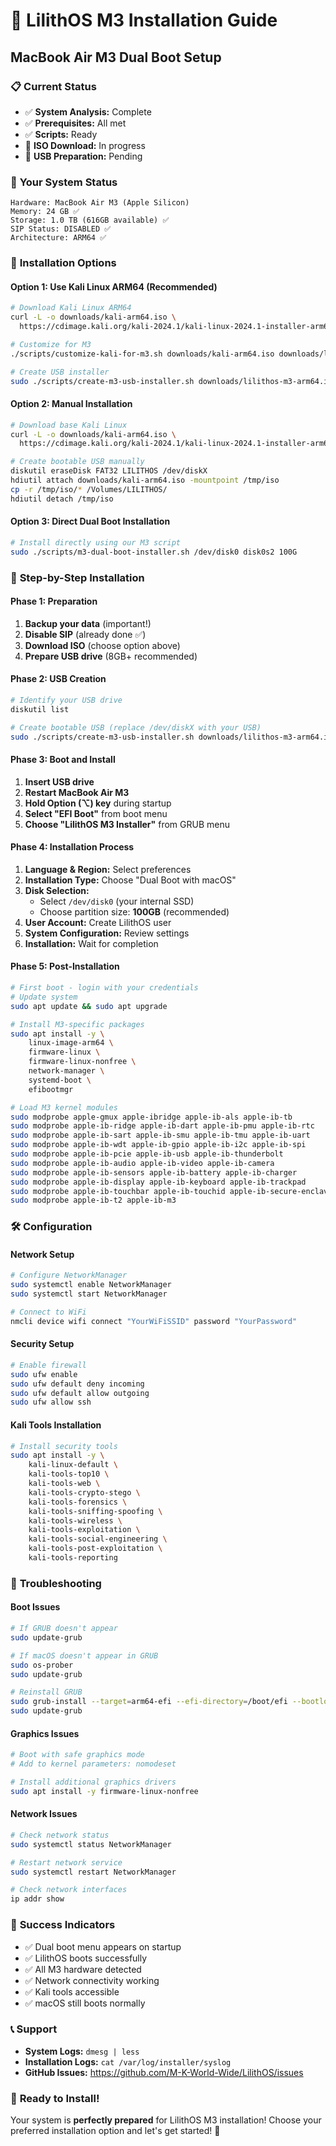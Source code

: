 # 🚀 LilithOS M3 Installation Guide
## MacBook Air M3 Dual Boot Setup

### 📋 **Current Status**
- ✅ **System Analysis:** Complete
- ✅ **Prerequisites:** All met
- ✅ **Scripts:** Ready
- 🔄 **ISO Download:** In progress
- 🔄 **USB Preparation:** Pending

### 🍎 **Your System Status**
```
Hardware: MacBook Air M3 (Apple Silicon)
Memory: 24 GB ✅
Storage: 1.0 TB (616GB available) ✅
SIP Status: DISABLED ✅
Architecture: ARM64 ✅
```

### 🎯 **Installation Options**

#### **Option 1: Use Kali Linux ARM64 (Recommended)**
```bash
# Download Kali Linux ARM64
curl -L -o downloads/kali-arm64.iso \
  https://cdimage.kali.org/kali-2024.1/kali-linux-2024.1-installer-arm64.iso

# Customize for M3
./scripts/customize-kali-for-m3.sh downloads/kali-arm64.iso downloads/lilithos-m3-arm64.iso

# Create USB installer
sudo ./scripts/create-m3-usb-installer.sh downloads/lilithos-m3-arm64.iso /dev/diskX
```

#### **Option 2: Manual Installation**
```bash
# Download base Kali Linux
curl -L -o downloads/kali-arm64.iso \
  https://cdimage.kali.org/kali-2024.1/kali-linux-2024.1-installer-arm64.iso

# Create bootable USB manually
diskutil eraseDisk FAT32 LILITHOS /dev/diskX
hdiutil attach downloads/kali-arm64.iso -mountpoint /tmp/iso
cp -r /tmp/iso/* /Volumes/LILITHOS/
hdiutil detach /tmp/iso
```

#### **Option 3: Direct Dual Boot Installation**
```bash
# Install directly using our M3 script
sudo ./scripts/m3-dual-boot-installer.sh /dev/disk0 disk0s2 100G
```

### 🔧 **Step-by-Step Installation**

#### **Phase 1: Preparation**
1. **Backup your data** (important!)
2. **Disable SIP** (already done ✅)
3. **Download ISO** (choose option above)
4. **Prepare USB drive** (8GB+ recommended)

#### **Phase 2: USB Creation**
```bash
# Identify your USB drive
diskutil list

# Create bootable USB (replace /dev/diskX with your USB)
sudo ./scripts/create-m3-usb-installer.sh downloads/lilithos-m3-arm64.iso /dev/diskX
```

#### **Phase 3: Boot and Install**
1. **Insert USB drive**
2. **Restart MacBook Air M3**
3. **Hold Option (⌥) key** during startup
4. **Select "EFI Boot"** from boot menu
5. **Choose "LilithOS M3 Installer"** from GRUB menu

#### **Phase 4: Installation Process**
1. **Language & Region:** Select preferences
2. **Installation Type:** Choose "Dual Boot with macOS"
3. **Disk Selection:** 
   - Select `/dev/disk0` (your internal SSD)
   - Choose partition size: **100GB** (recommended)
4. **User Account:** Create LilithOS user
5. **System Configuration:** Review settings
6. **Installation:** Wait for completion

#### **Phase 5: Post-Installation**
```bash
# First boot - login with your credentials
# Update system
sudo apt update && sudo apt upgrade

# Install M3-specific packages
sudo apt install -y \
    linux-image-arm64 \
    firmware-linux \
    firmware-linux-nonfree \
    network-manager \
    systemd-boot \
    efibootmgr

# Load M3 kernel modules
sudo modprobe apple-gmux apple-ibridge apple-ib-als apple-ib-tb
sudo modprobe apple-ib-ridge apple-ib-dart apple-ib-pmu apple-ib-rtc
sudo modprobe apple-ib-sart apple-ib-smu apple-ib-tmu apple-ib-uart
sudo modprobe apple-ib-wdt apple-ib-gpio apple-ib-i2c apple-ib-spi
sudo modprobe apple-ib-pcie apple-ib-usb apple-ib-thunderbolt
sudo modprobe apple-ib-audio apple-ib-video apple-ib-camera
sudo modprobe apple-ib-sensors apple-ib-battery apple-ib-charger
sudo modprobe apple-ib-display apple-ib-keyboard apple-ib-trackpad
sudo modprobe apple-ib-touchbar apple-ib-touchid apple-ib-secure-enclave
sudo modprobe apple-ib-t2 apple-ib-m3
```

### 🛠️ **Configuration**

#### **Network Setup**
```bash
# Configure NetworkManager
sudo systemctl enable NetworkManager
sudo systemctl start NetworkManager

# Connect to WiFi
nmcli device wifi connect "YourWiFiSSID" password "YourPassword"
```

#### **Security Setup**
```bash
# Enable firewall
sudo ufw enable
sudo ufw default deny incoming
sudo ufw default allow outgoing
sudo ufw allow ssh
```

#### **Kali Tools Installation**
```bash
# Install security tools
sudo apt install -y \
    kali-linux-default \
    kali-tools-top10 \
    kali-tools-web \
    kali-tools-crypto-stego \
    kali-tools-forensics \
    kali-tools-sniffing-spoofing \
    kali-tools-wireless \
    kali-tools-exploitation \
    kali-tools-social-engineering \
    kali-tools-post-exploitation \
    kali-tools-reporting
```

### 🔧 **Troubleshooting**

#### **Boot Issues**
```bash
# If GRUB doesn't appear
sudo update-grub

# If macOS doesn't appear in GRUB
sudo os-prober
sudo update-grub

# Reinstall GRUB
sudo grub-install --target=arm64-efi --efi-directory=/boot/efi --bootloader-id=LilithOS
sudo update-grub
```

#### **Graphics Issues**
```bash
# Boot with safe graphics mode
# Add to kernel parameters: nomodeset

# Install additional graphics drivers
sudo apt install -y firmware-linux-nonfree
```

#### **Network Issues**
```bash
# Check network status
sudo systemctl status NetworkManager

# Restart network service
sudo systemctl restart NetworkManager

# Check network interfaces
ip addr show
```

### 🎉 **Success Indicators**
- ✅ Dual boot menu appears on startup
- ✅ LilithOS boots successfully
- ✅ All M3 hardware detected
- ✅ Network connectivity working
- ✅ Kali tools accessible
- ✅ macOS still boots normally

### 📞 **Support**
- **System Logs:** `dmesg | less`
- **Installation Logs:** `cat /var/log/installer/syslog`
- **GitHub Issues:** https://github.com/M-K-World-Wide/LilithOS/issues

### 🚀 **Ready to Install!**

Your system is **perfectly prepared** for LilithOS M3 installation! Choose your preferred installation option and let's get started! 💪 